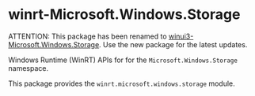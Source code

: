 <!-- warning: Please don't edit this file. It was automatically generated. -->

# winrt-Microsoft.Windows.Storage

ATTENTION: This package has been renamed to
[winui3-Microsoft.Windows.Storage](https://pypi.org/project/winui3-Microsoft.Windows.Storage/).
Use the new package for the latest updates.

Windows Runtime (WinRT) APIs for for the `Microsoft.Windows.Storage` namespace.

This package provides the `winrt.microsoft.windows.storage` module.
